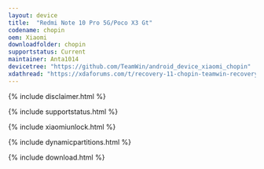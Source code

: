 ```yaml
---
layout: device
title:  "Redmi Note 10 Pro 5G/Poco X3 Gt"
codename: chopin
oem: Xiaomi
downloadfolder: chopin
supportstatus: Current
maintainer: Anta1014
devicetree: "https://github.com/TeamWin/android_device_xiaomi_chopin"
xdathread: "https://xdaforums.com/t/recovery-11-chopin-teamwin-recovery-project-for-poco-x3-gt-redmi-note-10-pro-5g.4669665/"
---
```


{% include disclaimer.html %}

{% include supportstatus.html %}

{% include xiaomiunlock.html %}

{% include dynamicpartitions.html %}

{% include download.html %}
